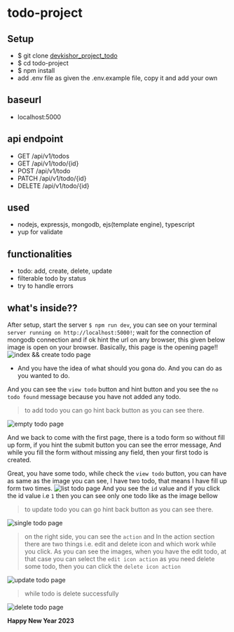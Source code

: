 # todo-project

## Setup
- $ git clone [devkishor_project_todo](https://github.com/devkishor8007/todo-project.git)
- $ cd todo-project
- $ npm install
- add .env file as given the .env.example file, copy it and add your own

## baseurl
- localhost:5000

## api endpoint
- GET /api/v1/todos
- GET /api/v1/todo/{id}
- POST /api/v1/todo
- PATCH /api/v1/todo/{id}
- DELETE /api/v1/todo/{id}

## used
- nodejs, expressjs, mongodb, ejs(template engine), typescript
- yup for validate

## functionalities
- todo: add, create, delete, update
- filterable todo by status
- try to handle errors


## what's inside??
After setup, start the server `$ npm run dev`, you can see on your terminal `server running on http://localhost:5000!`; wait for the connection of mongodb connection and if ok hint the url on any browser, this given below image is open on your browser. Basically, this page is the opening page!!
<img src="https://user-images.githubusercontent.com/73419211/210171053-c8108b83-2b28-4621-9f43-32cce7e0273b.PNG" alt="index && create todo page">

- And you have the idea of what should you gona do. And you can do as you wanted to do.

And you can see the `view todo` button and hint button and you see the `no todo found` message because you have not added any todo.
> to add todo you can go hint back button as you can see there.
<img src="https://user-images.githubusercontent.com/73419211/210171051-3a7ff607-922a-4eaa-9d74-671ef09befc8.PNG" alt="empty todo page">

And we back to come with the first page, there is a todo form so without fill up form, if you hint the submit button you can see the error message, And while you fill the form without missing any field, then your first todo is created.

Great, you have some todo, while check the `view todo` button, you can have as same as the image you can see, I have two todo, that means I have fill up form two times.
<img src="https://user-images.githubusercontent.com/73419211/210171050-c9ea9348-8887-40b7-90a7-dd73e7aa6740.PNG" alt="list todo page">
And you see the `id` value and if you click the id value i.e `1` then you can see only one todo like as the image bellow
> to update todo you can go hint back button as you can see there.
<img src="https://user-images.githubusercontent.com/73419211/210171049-4f5b52e6-9b49-4595-8ad5-0b07e71a9732.PNG" alt="single todo page">

> on the right side, you can see the `action` and In the action section there are two things i.e. edit and delete icon and which work while you click.
As you can see the images, when you have the edit todo, at that case you can select the `edit icon action` as you need delete some todo, then you can click the `delete icon action` 

<img src="https://user-images.githubusercontent.com/73419211/210171047-07e1dc1f-b5cc-40a6-82dd-53945ce78309.PNG" alt="update todo page">

> while todo is delete successfully
<img src="https://user-images.githubusercontent.com/73419211/210171046-fd86db7d-6320-4ad7-b510-dae4aa6f0a06.PNG" alt="delete todo page">

**Happy New Year 2023**
